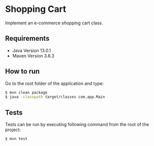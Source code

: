 # Shopping Cart

Implement an e-commerce shopping cart class.


## Requirements

* Java Version 13.0.1
* Maven Version 3.6.3


## How to run

Go to the root folder of the application and type:

```bash
$ mvn clean package
$ java -classpath target/classes com.app.Main
```

## Tests
Tests can be run by executing following command from the root of the project:

```bash
$ mvn test
```


